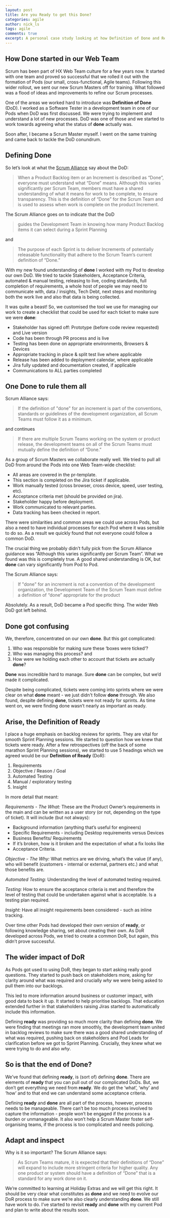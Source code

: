 ```yaml
---
layout: post
title: Are you Ready to get this Done?
categories: agile
author: nick_ls
tags: agile
comments: true
excerpt: A personal case study looking at how Definition of Done and Ready have evolved with my Scrum teams.
---
```


## How **Done** started in our Web Team

Scrum has been part of HX Web Team culture for a few years now. It started with one team and proved so successful that we rolled it out with the formation of Pods (our small, cross-functional, Agile teams). Following this wider rollout, we sent our new Scrum Masters off for training. What followed was a flood of ideas and improvements to refine our Scrum processes.

One of the areas we worked hard to introduce was **Definition of Done** (DoD). I worked as a Software Tester in a development team in one of our Pods when DoD was first discussed. We were trying to implement and understand a lot of new processes. DoD was one of those and we started to work towards agreeing what the status of **done** actually was.

Soon after, I became a Scrum Master myself. I went on the same training and came back to tackle the DoD conundrum. 

## Defining **Done**

So let’s look at what the [Scrum Alliance](https://www.scrumalliance.org/why-scrum/scrum-guide) say about the DoD:
>When a Product Backlog item or an Increment is described as “Done”, everyone must understand what “Done” means. Although this varies significantly per Scrum Team, members must have a shared understanding of what it means for work to be complete, to ensure transparency. This is the definition of “Done” for the Scrum Team and is used to assess when work is complete on the product Increment.

The Scrum Alliance goes on to indicate that the DoD
>guides the Development Team in knowing how many Product Backlog items it can select during a Sprint Planning 

and
>The purpose of each Sprint is to deliver Increments of potentially releasable functionality that adhere to the Scrum Team’s current definition of “Done.”

With my new found understanding of **done** I worked with my Pod to develop our own DoD. We tried to tackle Stakeholders, Acceptance Criteria, automated & manual testing, releasing to live, coding standards, full completion of requirements, a whole host of people we may need to communicate with, data / insights, Tech Debt, next steps and monitoring both the work live and also that data is being collected.

It was quite a beast! So, we customised the tool we use for managing our work to create a checklist that could be used for each ticket to make sure we were **done**:
- Stakeholder has signed off: Prototype (before code review requested) and Live version
- Code has been through PR process and is live
- Testing has been done on appropriate environments, Browsers & Devices
- Appropriate tracking in place & split test live where applicable
- Release has been added to deployment calendar, where applicable
- Jira fully updated and documentation created, if applicable
- Communications to ALL parties completed

## One **Done** to rule them all

Scrum Alliance says:
>If the definition of "done" for an increment is part of the conventions, standards or guidelines of the development organization, all Scrum Teams must follow it as a minimum.

and continues 

>If there are multiple Scrum Teams working on the system or product release, the development teams on all of the Scrum Teams must mutually define the definition of “Done.”

As a group of Scrum Masters we collaborate really well. We tried to pull all DoD from around the Pods into one Web Team-wide checklist:
- All areas are covered in the pr-template.
- This section is completed on the Jira ticket if applicable.
- Work manually tested (cross browser, cross device, speed, user testing, etc).
- Acceptance criteria met (should be provided on jira).
- Stakeholder happy before deployment.
- Work communicated to relevant parties.
- Data tracking has been checked in report.

There were similarities and common areas we could use across Pods, but also a need to have individual processes for each Pod where it was sensible to do so. As a result we quickly found that not everyone could follow a common DoD.

The crucial thing we probably didn’t fully pick from the Scrum Alliance guidance was “Although this varies significantly per Scrum Team”. What we found was this is completely true. A good shared understanding is OK, but **done** can vary significantly from Pod to Pod. 

The Scrum Alliance says:

>If "done" for an increment is not a convention of the development organization, the Development Team of the Scrum Team must define a definition of “done” appropriate for the product

Absolutely. As a result, DoD became a Pod specific thing. The wider Web DoD got left behind.

## **Done** got confusing

We, therefore, concentrated on our own **done**. But this got complicated:

1. Who was responsible for making sure these ‘boxes were ticked’? 
2. Who was managing this process? and
3. How were we holding each other to account that tickets are actually **done**?

**Done** was incredible hard to manage. Sure **done** can be complex, but we’d made it complicated.

Despite being complicated, tickets were coming into sprints where we were clear on what **done** meant - we just didn't follow **done** through. We also found, despite defining **done**, tickets were not ready for sprints. As time went on, we were finding done wasn’t nearly as important as ready. 

## Arise, the Definition of **Ready**

I place a huge emphasis on backlog reviews for sprints. They are vital for smooth Sprint Planning sessions. We started to question how we knew that tickets were ready. After a few retrospectives (off the back of some marathon Sprint Planning sessions), we started to use 5 headings which we agreed would be our **Definition of Ready** (DoR):

1. Requirements
2. Objective / Reason / Goal
3. Automated Testing
4. Manual / exploratory testing
5. Insight

In more detail that meant:

_Requirements - The What:_ These are the Product Owner’s requirements in the main and can be written as a user story (or not, depending on the type of ticket). It will include (but not always):
- Background information (anything that’s useful for engineers)
- Specific Requirements - including Desktop requirements versus Devices
- Business Benefits/ Requirements
- If it’s broken, how is it broken and the expectation of what a fix looks like
- Acceptance Criteria.

_Objective - The  Why:_ What metrics are we driving, what’s the value (if any), who will benefit (customers - internal or external, partners etc.) and what those benefits are.

_Automated Testing:_ Understanding the level of automated testing required.

_Testing:_ How to ensure the acceptance criteria is met and therefore the level of testing that could be undertaken against what is acceptable.
Is a testing plan required.

_Insight:_ Have all insight requirements been considered - such as inline tracking.

Over time other Pods had developed their own version of **ready**, or following knowledge sharing, set about creating their own. As DoR developed across Pods, we tried to create a common DoR, but again, this didn’t prove successful.

## The wider impact of DoR

As Pods got used to using DoR, they began to start asking really good questions. They started to push back on stakeholders more, asking for clarity around what was required and crucially _why_ we were being asked to pull them into our backlogs.

This led to more information around business or customer impact, with good data to back it up. It started to help prioritise backlogs. That education extended further in that stakeholders raising Jiras started to automatically include this information.

Defining **ready** was providing so much more clarity than defining **done**. We were finding that meetings ran more smoothly, the development team united in backlog reviews to make sure there was a good shared understanding of what was required, pushing back on stakeholders and Pod Leads for clarification before we got to Sprint Planning. Crucially, they knew what we were trying to do and also _why_.

## So is that the end of **Done**?

We’ve found that defining **ready**, is (sort of) defining **done**. There are elements of **ready** that you can pull out of our complicated DoDs. But, we don’t get everything we need from **ready**. We do get the ‘what’, ‘why’ and ‘how’ and to that end we can understand some acceptance criteria. 

Defining **ready** and **done** are all part of the process, however, process needs to be manageable. There can’t be too much process involved to capture the information - people won’t be engaged if the process is a burden or unmanageable. It also won’t help a Scrum Master foster self-organising teams, if the process is too complicated and needs policing.

## Adapt and inspect

Why is it so important? The Scrum Alliance says:
>As Scrum Teams mature, it is expected that their definitions of “Done” will expand to include more stringent criteria for higher quality. Any one product or system should have a definition of “Done” that is a standard for any work done on it.

We’re committed to learning at Holiday Extras and we will get this right. It should be very clear what constitutes as **done** and we need to evolve our DoR process to make sure we’re also clearly understanding **done**. We still have work to do. I’ve started to revisit **ready** and **done** with my current Pod and plan to write about the results soon. 